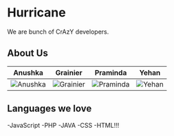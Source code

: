
# Hurricane

We are bunch of CrAzY developers.

## About Us

| Anushka | Grainier | Praminda | Yehan
|--- |--- |--- |---
| ![Anushka](https://media.licdn.com/media/p/7/000/1d0/35e/3b20e07.jpg) | ![Grainier](https://media.licdn.com/media/p/7/005/065/1f8/1abc1c9.jpg) | ![Praminda](https://media.licdn.com/media/p/8/005/075/1df/3fa41b0.jpg) | ![Yehan](https://media.licdn.com/media/p/4/005/06d/2f6/2229270.jpg) |


## Languages we love
-JavaScript
-PHP
-JAVA
-CSS
-HTML!!!
